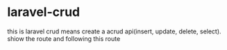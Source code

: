 # laravel-crud
this is laravel crud means create a acrud api(insert, update, delete, select). shiow the route and following this route
